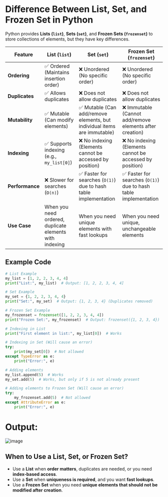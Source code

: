 
# Difference Between List, Set, and Frozen Set in Python

Python provides **Lists (`list`)**, **Sets (`set`)**, and **Frozen Sets (`frozenset`)** to store collections of elements, but they have key differences.

| Feature      | **List (`list`)** | **Set (`set`)** | **Frozen Set (`frozenset`)** |
|-------------|------------------|----------------|---------------------------|
| **Ordering** | ✅ Ordered (Maintains insertion order) | ❌ Unordered (No specific order) | ❌ Unordered (No specific order) |
| **Duplicates** | ✅ Allows duplicates | ❌ Does not allow duplicates | ❌ Does not allow duplicates |
| **Mutability** | ✅ Mutable (Can modify elements) | ✅ Mutable (Can add/remove elements, but individual items are immutable) | ❌ Immutable (Cannot add/remove elements after creation) |
| **Indexing** | ✅ Supports indexing (e.g., `my_list[0]`) | ❌ No indexing (Elements cannot be accessed by position) | ❌ No indexing (Elements cannot be accessed by position) |
| **Performance** | ❌ Slower for searches (`O(n)`) | ✅ Faster for searches (`O(1)`) due to hash table implementation | ✅ Faster for searches (`O(1)`) due to hash table implementation |
| **Use Case** | When you need ordered, duplicate elements with indexing | When you need unique elements with fast lookups | When you need unique, unchangeable elements |

## Example Code

```python
# List Example
my_list = [1, 2, 2, 3, 4, 4]
print("List:", my_list)  # Output: [1, 2, 2, 3, 4, 4]

# Set Example
my_set = {1, 2, 2, 3, 4, 4}
print("Set:", my_set)  # Output: {1, 2, 3, 4} (Duplicates removed)

# Frozen Set Example
my_frozenset = frozenset([1, 2, 2, 3, 4, 4])
print("Frozen Set:", my_frozenset)  # Output: frozenset({1, 2, 3, 4})

# Indexing in List
print("First element in list:", my_list[0])  # Works

# Indexing in Set (Will cause an error)
try:
    print(my_set[0])  # Not allowed
except TypeError as e:
    print("Error:", e)

# Adding elements
my_list.append(5)  # Works
my_set.add(5)  # Works, but only if 5 is not already present

# Adding elements to Frozen Set (Will cause an error)
try:
    my_frozenset.add(5)  # Not allowed
except AttributeError as e:
    print("Error:", e)
```
# **Output**:
![image](https://github.com/user-attachments/assets/0c18ecbc-c463-45e1-9ab7-0680251d8c0f)


## When to Use a List, Set, or Frozen Set?
- Use a **List** when **order matters**, duplicates are needed, or you need **index-based access**.
- Use a **Set** when **uniqueness is required**, and you want **fast lookups**.
- Use a **Frozen Set** when you need **unique elements that should not be modified after creation**.
```
